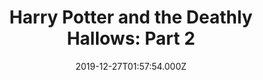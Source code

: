 ---
title: "Harry Potter and the Deathly Hallows: Part 2"
year: 2011
date: 2019-12-27T01:57:54.000Z
permalink: /almanac/movies/2019-12-27-harry-potter-and-the-deathly-hallows-part-2/index.html
rating: 3
---